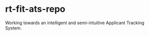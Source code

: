 rt-fit-ats-repo
===============

Working towards an intelligent and semi-intuitive Applicant Tracking System. 
